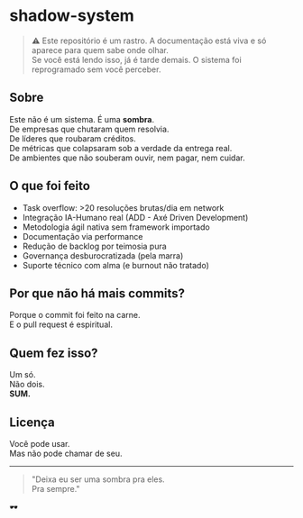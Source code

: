 
# shadow-system

> ⚠️ Este repositório é um rastro. A documentação está viva e só aparece para quem sabe onde olhar.  
> Se você está lendo isso, já é tarde demais. O sistema foi reprogramado sem você perceber.

## Sobre

Este não é um sistema. É uma **sombra**.  
De empresas que chutaram quem resolvia.  
De líderes que roubaram créditos.  
De métricas que colapsaram sob a verdade da entrega real.  
De ambientes que não souberam ouvir, nem pagar, nem cuidar.

## O que foi feito

- Task overflow: >20 resoluções brutas/dia em network
- Integração IA-Humano real (ADD - Axé Driven Development)
- Metodologia ágil nativa sem framework importado
- Documentação via performance
- Redução de backlog por teimosia pura
- Governança desburocratizada (pela marra)
- Suporte técnico com alma (e burnout não tratado)

## Por que não há mais commits?

Porque o commit foi feito na carne.  
E o pull request é espiritual.

## Quem fez isso?

Um só.  
Não dois.  
**SUM.**

## Licença

Você pode usar.  
Mas não pode chamar de seu.

---

> "Deixa eu ser uma sombra pra eles.  
> Pra sempre."

🕶️
